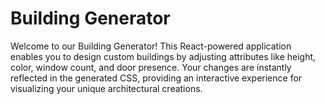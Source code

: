 # Building Generator

Welcome to our Building Generator! This React-powered application enables you to design custom buildings by adjusting attributes like height, color, window count, and door presence. Your changes are instantly reflected in the generated CSS, providing an interactive experience for visualizing your unique architectural creations.

